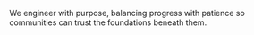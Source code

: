 We engineer with purpose, balancing progress with patience so communities can trust the foundations beneath them.

